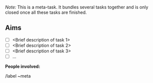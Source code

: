 <!--
PLEASE READ THIS

A meta task is used to organise and discuss several regular tasks.

When creating this meta task, please take care of the following:
    - When new tasks that belong to this meta-task are created, link them here:
        * [ ] #<issue_no> — <description>
    - Attach the correct labels
    - Mention the people that should get involved
    - Assign the correct milestone (if available)
-->

_Note:_ This is a meta-task. It bundles several tasks together and is only closed once all these tasks are finished.

## Aims
<Write a short description of what this meta task aims to do>

* [ ] <Brief description of task 1>
* [ ] <Brief description of task 2>
* [ ] <Brief description of task 3>
* [ ] ...

<!-- Mention the people that are involved in this meta-task here: -->
__People involved:__ 

/label ~meta